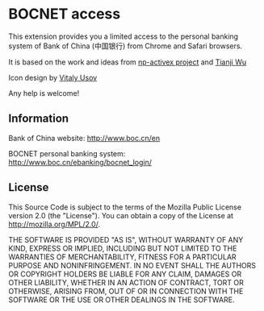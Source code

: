 # BOCNET access

This extension provides you a limited access to the personal banking system
of Bank of China (中国银行) from Chrome and Safari browsers.

It is based on the work and ideas from [np-activex project](http://code.google.com/p/np-activex/) and [Tianji Wu](http://www.wutj.info/prj-userscript-bundle)

Icon design by [Vitaly Usov](http://shutterstock.com/g/vitalyusov)

Any help is welcome!

## Information

Bank of China website: http://www.boc.cn/en

BOCNET personal banking system: http://www.boc.cn/ebanking/bocnet_login/

## License

This Source Code is subject to the terms of the Mozilla Public License
version 2.0 (the "License"). You can obtain a copy of the License at
http://mozilla.org/MPL/2.0/.

THE SOFTWARE IS PROVIDED "AS IS", WITHOUT WARRANTY OF ANY KIND, EXPRESS OR IMPLIED, INCLUDING BUT NOT LIMITED TO THE WARRANTIES OF MERCHANTABILITY, FITNESS FOR A PARTICULAR PURPOSE AND NONINFRINGEMENT. IN NO EVENT SHALL THE AUTHORS OR COPYRIGHT HOLDERS BE LIABLE FOR ANY CLAIM, DAMAGES OR OTHER LIABILITY, WHETHER IN AN ACTION OF CONTRACT, TORT OR OTHERWISE, ARISING FROM, OUT OF OR IN CONNECTION WITH THE SOFTWARE OR THE USE OR OTHER DEALINGS IN THE SOFTWARE.
